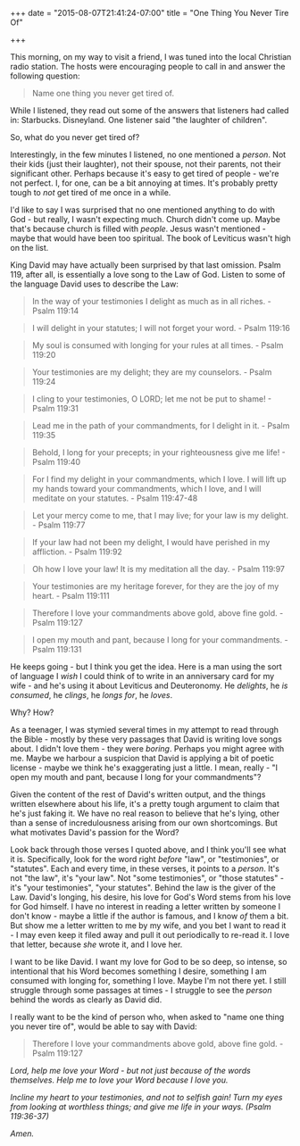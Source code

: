 +++
date = "2015-08-07T21:41:24-07:00"
title = "One Thing You Never Tire Of"

+++

This morning, on my way to visit a friend, I was tuned into the local Christian radio station.  The hosts were encouraging people to call in and answer the following question:

> Name one thing you never get tired of.

While I listened, they read out some of the answers that listeners had called in: Starbucks.  Disneyland.  One listener said "the laughter of children".

So, what do you never get tired of?

Interestingly, in the few minutes I listened, no one mentioned a _person_.  Not their kids (just their laughter), not their spouse, not their parents, not their significant other.  Perhaps because it's easy to get tired of people - we're not perfect.  I, for one, can be a bit annoying at times.  It's probably pretty tough to _not_ get tired of me once in a while.

I'd like to say I was surprised that no one mentioned anything to do with God - but really, I wasn't expecting much.  Church didn't come up.  Maybe that's because church is filled with _people_.  Jesus wasn't mentioned - maybe that would have been too spiritual.  The book of Leviticus wasn't high on the list.

King David may have actually been surprised by that last omission.  Psalm 119, after all, is essentially a love song to the Law of God.  Listen to some of the language David uses to describe the Law:

> In the way of your testimonies I delight as much as in all riches.  - Psalm 119:14

> I will delight in your statutes; I will not forget your word.  - Psalm 119:16

> My soul is consumed with longing for your rules at all times.  - Psalm 119:20

> Your testimonies are my delight; they are my counselors.  - Psalm 119:24

> I cling to your testimonies, O LORD; let me not be put to shame!  - Psalm 119:31

> Lead me in the path of your commandments, for I delight in it.  - Psalm 119:35

> Behold, I long for your precepts; in your righteousness give me life!  - Psalm 119:40

> For I find my delight in your commandments, which I love.  I will lift up my hands toward your commandments, which I love, and I will meditate on your statutes.  - Psalm 119:47-48

> Let your mercy come to me, that I may live; for your law is my delight.  - Psalm 119:77

> If your law had not been my delight, I would have perished in my affliction.  - Psalm 119:92

> Oh how I love your law! It is my meditation all the day.  - Psalm 119:97

> Your testimonies are my heritage forever, for they are the joy of my heart.  - Psalm 119:111

> Therefore I love your commandments above gold, above fine gold.  - Psalm 119:127

> I open my mouth and pant, because I long for your commandments.  - Psalm 119:131

He keeps going - but I think you get the idea.  Here is a man using the sort of language I _wish_ I could think of to write in an anniversary card for my wife - and he's using it about Leviticus and Deuteronomy.  He _delights_, he _is consumed_, he _clings_, he _longs for_, he _loves_.

Why?  How?

As a teenager, I was stymied several times in my attempt to read through the Bible - mostly by these very passages that David is writing love songs about.  I didn't love them - they were _boring_.  Perhaps you might agree with me.  Maybe we harbour a suspicion that David is applying a bit of poetic license - maybe we think he's exaggerating just a little.  I mean, really - "I open my mouth and pant, because I long for your commandments"?

Given the content of the rest of David's written output, and the things written elsewhere about his life, it's a pretty tough argument to claim that he's just faking it.  We have no real reason to believe that he's lying, other than a sense of incredulousness arising from our own shortcomings.  But what motivates David's passion for the Word?

Look back through those verses I quoted above, and I think you'll see what it is.  Specifically, look for the word right _before_ "law", or "testimonies", or "statutes".  Each and every time, in these verses, it points to a _person_.  It's not "the law", it's "your law".  Not "some testimonies", or "those statutes" - it's "your testimonies", "your statutes".  Behind the law is the giver of the Law.  David's longing, his desire, his love for God's Word stems from his love for God himself.  I have no interest in reading a letter written by someone I don't know - maybe a little if the author is famous, and I know _of_ them a bit.  But show me a letter written to me by my wife, and you bet I want to read it - I may even keep it filed away and pull it out periodically to re-read it.  I love that letter, because _she_ wrote it, and I love her.

I want to be like David.  I want my love for God to be so deep, so intense, so intentional that his Word becomes something I desire, something I am consumed with longing for, something I love.  Maybe I'm not there yet.  I still struggle through some passages at times - I struggle to see the _person_ behind the words as clearly as David did.

I really want to be the kind of person who, when asked to "name one thing you never tire of", would be able to say with David:

> Therefore I love your commandments above gold, above fine gold. - Psalm 119:127

_Lord, help me love your Word - but not just because of the words themselves.  Help me to love your Word because I love you._

_Incline my heart to your testimonies, and not to selfish gain! Turn my eyes from looking at worthless things; and give me life in your ways. (Psalm 119:36-37)_

_Amen._